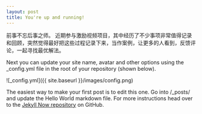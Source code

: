 ```yaml
---
layout: post
title: You're up and running!
---
```


前事不忘后事之师。
近期参与激励视频项目，其中经历了不少事项非常值得记录和回顾，突然觉得最好把这些过程记录下来，当作案例，让更多的人看到，反馈评论，一起寻找最优解法。

Next you can update your site name, avatar and other options using the _config.yml file in the root of your repository (shown below).

![_config.yml]({{ site.baseurl }}/images/config.png)

The easiest way to make your first post is to edit this one. Go into /_posts/ and update the Hello World markdown file. For more instructions head over to the [Jekyll Now repository](https://github.com/barryclark/jekyll-now) on GitHub.

